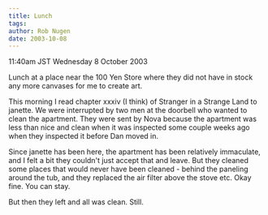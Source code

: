 ```yaml
---
title: Lunch
tags: 
author: Rob Nugen
date: 2003-10-08
---
```


<p class=date>11:40am JST Wednesday 8 October 2003</p>

<p>Lunch at a place near the 100 Yen Store where they did not have in
stock any more canvases for me to create art.</p>

<p>This morning I read chapter xxxiv (I think) of Stranger in a
Strange Land to janette.  We were interrupted by two men at the
doorbell who wanted to clean the apartment.  They were sent by Nova
because the apartment was less than nice and clean when it was
inspected some couple weeks ago when they inspected it before Dan
moved in.</p>

<p>Since janette has been here, the apartment has been relatively
immaculate, and I felt a bit they couldn't just accept that and leave.
But they cleaned some places that would never have been cleaned -
behind the paneling around the tub, and they replaced the air filter
above the stove etc.  Okay fine.  You can stay.</p>

<p>But then they left and all was clean.  Still.</p>

